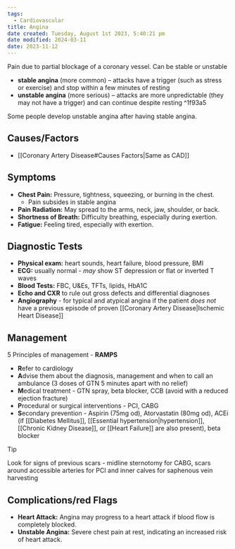 ```yaml
---
tags:
  - Cardiovascular
title: Angina
date created: Tuesday, August 1st 2023, 5:40:21 pm
date modified: 2024-03-11
date: 2023-11-12
---
```


Pain due to partial blockage of a coronary vessel. Can be stable or unstable

- **stable angina** (more common) – attacks have a trigger (such as stress or exercise) and stop within a few minutes of resting
- **unstable angina** (more serious) – attacks are more unpredictable (they may not have a trigger) and can continue despite resting ^1f93a5

Some people develop unstable angina after having stable angina.

## Causes/Factors

- [[Coronary Artery Disease#Causes Factors|Same as CAD]]

## Symptoms

- **Chest Pain:** Pressure, tightness, squeezing, or burning in the chest.
	- Pain subsides in stable angina
- **Pain Radiation:** May spread to the arms, neck, jaw, shoulder, or back.
- **Shortness of Breath:** Difficulty breathing, especially during exertion.
- **Fatigue:** Feeling tired, especially with exertion.

## Diagnostic Tests

- **Physical exam:** heart sounds, heart failure, blood pressure, BMI
- **ECG:** usually normal - _may_ show ST depression or flat or inverted T waves
- **Blood Tests:** FBC, U&Es, TFTs, lipids, HbA1C
- **Echo and CXR** to rule out gross defects and differential diagnoses
- **Angiography** - for typical and atypical angina if the patient _does not_ have a previous episode of proven [[Coronary Artery Disease|Ischemic Heart Disease]] 


## Management

5 Principles of management - **RAMPS**

- **R**efer to cardiology
- **A**dvise them about the diagnosis, management and when to call an ambulance (3 doses of GTN 5 minutes apart with no relief)
- **M**edical treatment - GTN spray, beta blocker, CCB (avoid with a reduced ejection fracture)
- **P**rocedural or surgical interventions - PCI, CABG
- **S**econdary prevention - Aspirin (75mg od), Atorvastatin (80mg od), ACEi (if [[Diabetes Mellitus]], [[Essential hypertension|hypertension]], [[Chronic Kidney Disease]], or [[Heart Failure]] are also present), beta blocker

> [!tip]
> Look for signs of previous scars - midline sternotomy for CABG, scars around accessible arteries for PCI and inner calves for saphenous vein harvesting

## Complications/red Flags

- **Heart Attack:** Angina may progress to a heart attack if blood flow is completely blocked.
- **Unstable Angina:** Severe chest pain at rest, indicating an increased risk of heart attack.
